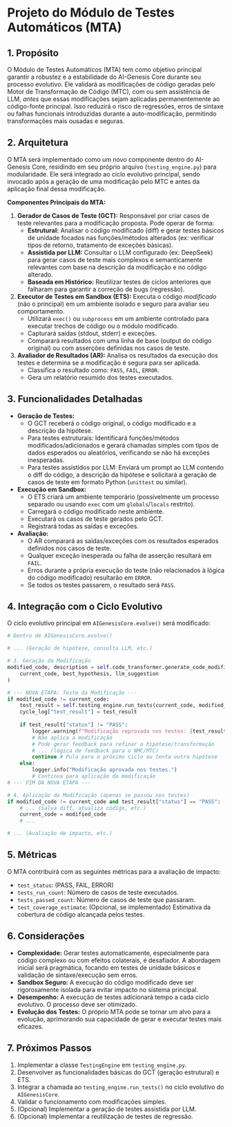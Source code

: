 # Projeto do Módulo de Testes Automáticos (MTA)

## 1. Propósito

O Módulo de Testes Automáticos (MTA) tem como objetivo principal garantir a robustez e a estabilidade do AI-Genesis Core durante seu processo evolutivo. Ele validará as modificações de código geradas pelo Motor de Transformação de Código (MTC), com ou sem assistência de LLM, *antes* que essas modificações sejam aplicadas permanentemente ao código-fonte principal. Isso reduzirá o risco de regressões, erros de sintaxe ou falhas funcionais introduzidas durante a auto-modificação, permitindo transformações mais ousadas e seguras.

## 2. Arquitetura

O MTA será implementado como um novo componente dentro do AI-Genesis Core, residindo em seu próprio arquivo (`testing_engine.py`) para modularidade. Ele será integrado ao ciclo evolutivo principal, sendo invocado após a geração de uma modificação pelo MTC e antes da aplicação final dessa modificação.

**Componentes Principais do MTA:**

1.  **Gerador de Casos de Teste (GCT):** Responsável por criar casos de teste relevantes para a modificação proposta. Pode operar de forma:
    *   **Estrutural:** Analisar o código modificado (diff) e gerar testes básicos de unidade focados nas funções/métodos alterados (ex: verificar tipos de retorno, tratamento de exceções básicas).
    *   **Assistida por LLM:** Consultar o LLM configurado (ex: DeepSeek) para gerar casos de teste mais complexos e semanticamente relevantes com base na descrição da modificação e no código alterado.
    *   **Baseada em Histórico:** Reutilizar testes de ciclos anteriores que falharam para garantir a correção de bugs (regressão).
2.  **Executor de Testes em Sandbox (ETS):** Executa o código *modificado* (não o principal) em um ambiente isolado e seguro para avaliar seu comportamento.
    *   Utilizará `exec()` ou `subprocess` em um ambiente controlado para executar trechos de código ou o módulo modificado.
    *   Capturará saídas (stdout, stderr) e exceções.
    *   Comparará resultados com uma linha de base (output do código original) ou com asserções definidas nos casos de teste.
3.  **Avaliador de Resultados (AR):** Analisa os resultados da execução dos testes e determina se a modificação é segura para ser aplicada.
    *   Classifica o resultado como: `PASS`, `FAIL`, `ERROR`.
    *   Gera um relatório resumido dos testes executados.

## 3. Funcionalidades Detalhadas

*   **Geração de Testes:**
    *   O GCT receberá o código original, o código modificado e a descrição da hipótese.
    *   Para testes estruturais: Identificará funções/métodos modificados/adicionados e gerará chamadas simples com tipos de dados esperados ou aleatórios, verificando se não há exceções inesperadas.
    *   Para testes assistidos por LLM: Enviará um prompt ao LLM contendo o diff do código, a descrição da hipótese e solicitará a geração de casos de teste em formato Python (`unittest` ou similar).
*   **Execução em Sandbox:**
    *   O ETS criará um ambiente temporário (possivelmente um processo separado ou usando `exec` com um `globals`/`locals` restrito).
    *   Carregará o código modificado neste ambiente.
    *   Executará os casos de teste gerados pelo GCT.
    *   Registrará todas as saídas e exceções.
*   **Avaliação:**
    *   O AR comparará as saídas/exceções com os resultados esperados definidos nos casos de teste.
    *   Qualquer exceção inesperada ou falha de asserção resultará em `FAIL`.
    *   Erros durante a própria execução do teste (não relacionados à lógica do código modificado) resultarão em `ERROR`.
    *   Se todos os testes passarem, o resultado será `PASS`.

## 4. Integração com o Ciclo Evolutivo

O ciclo evolutivo principal em `AIGenesisCore.evolve()` será modificado:

```python
# Dentro de AIGenesisCore.evolve()

# ... (Geração de hipótese, consulta LLM, etc.)

# 3. Geração da Modificação
modified_code, description = self.code_transformer.generate_code_modification(
    current_code, best_hypothesis, llm_suggestion
)

# --- NOVA ETAPA: Teste da Modificação ---
if modified_code != current_code:
    test_result = self.testing_engine.run_tests(current_code, modified_code, best_hypothesis)
    cycle_log["test_result"] = test_result
    
    if test_result["status"] != "PASS":
        logger.warning(f"Modificação reprovada nos testes: {test_result["summary"]}. Revertendo.")
        # Não aplica a modificação
        # Pode gerar feedback para refinar a hipótese/transformação
        # ... (lógica de feedback para o NMC/MTC)
        continue # Pula para o próximo ciclo ou tenta outra hipótese
    else:
        logger.info("Modificação aprovada nos testes.")
        # Continua para aplicação da modificação
# --- FIM DA NOVA ETAPA ---

# 4. Aplicação da Modificação (apenas se passou nos testes)
if modified_code != current_code and test_result["status"] == "PASS":
    # ... (Salva diff, atualiza código, etc.)
    current_code = modified_code
    # ...

# ... (Avaliação de impacto, etc.)
```

## 5. Métricas

O MTA contribuirá com as seguintes métricas para a avaliação de impacto:

*   `test_status`: (PASS, FAIL, ERROR)
*   `tests_run_count`: Número de casos de teste executados.
*   `tests_passed_count`: Número de casos de teste que passaram.
*   `test_coverage_estimate`: (Opcional, se implementado) Estimativa da cobertura de código alcançada pelos testes.

## 6. Considerações

*   **Complexidade:** Gerar testes automaticamente, especialmente para código complexo ou com efeitos colaterais, é desafiador. A abordagem inicial será pragmática, focando em testes de unidade básicos e validação de sintaxe/execução sem erros.
*   **Sandbox Seguro:** A execução do código modificado deve ser rigorosamente isolada para evitar impacto no sistema principal.
*   **Desempenho:** A execução de testes adicionará tempo a cada ciclo evolutivo. O processo deve ser otimizado.
*   **Evolução dos Testes:** O próprio MTA pode se tornar um alvo para a evolução, aprimorando sua capacidade de gerar e executar testes mais eficazes.

## 7. Próximos Passos

1.  Implementar a classe `TestingEngine` em `testing_engine.py`.
2.  Desenvolver as funcionalidades básicas do GCT (geração estrutural) e ETS.
3.  Integrar a chamada ao `testing_engine.run_tests()` no ciclo evolutivo do `AIGenesisCore`.
4.  Validar o funcionamento com modificações simples.
5.  (Opcional) Implementar a geração de testes assistida por LLM.
6.  (Opcional) Implementar a reutilização de testes de regressão.
